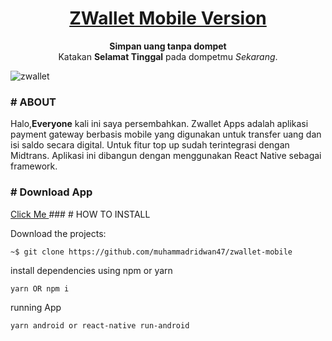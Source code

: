 <h1 align="center">
	<a href="https://zwallet.muhammadriduwan.com/">
		ZWallet Mobile Version
	</a>
</h1>

<p align="center">
	<strong>Simpan uang tanpa dompet</strong><br>
	Katakan <strong>Selamat Tinggal</strong> pada dompetmu <i>Sekarang</i>.
</p>


![zwallet](https://user-images.githubusercontent.com/69374541/101905882-b4678000-3bea-11eb-8138-56338eae62e6.jpg)


### # ABOUT

Halo,<strong>Everyone</strong> kali ini saya persembahkan.
Zwallet Apps adalah aplikasi payment gateway berbasis mobile yang digunakan untuk transfer uang dan isi saldo secara digital. Untuk fitur top up sudah terintegrasi dengan Midtrans. Aplikasi ini dibangun dengan menggunakan React Native sebagai framework.

### # Download App
<a href="http://bit.ly/zwallet-application">
 	Click Me
</a>
### # HOW TO INSTALL



Download the projects:

```
~$ git clone https://github.com/muhammadridwan47/zwallet-mobile
```

install dependencies using npm or yarn   
```
yarn OR npm i
```

running App
```
yarn android or react-native run-android
```


